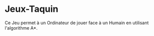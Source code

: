# Jeux-Taquin
Ce Jeu permet à un Ordinateur de jouer face à un Humain en utilisant l'algorithme A*.

